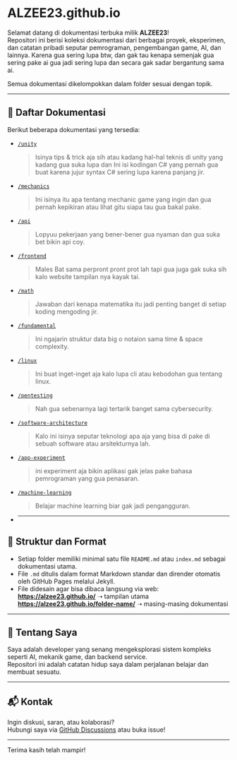 # ALZEE23.github.io

Selamat datang di dokumentasi terbuka milik **ALZEE23**!  
Repositori ini berisi koleksi dokumentasi dari berbagai proyek, eksperimen, dan catatan pribadi seputar pemrograman, pengembangan game, AI, dan lainnya.
Karena gua sering lupa btw, dan gak tau kenapa semenjak gua sering pake ai gua jadi sering lupa dan secara gak sadar bergantung sama ai.

Semua dokumentasi dikelompokkan dalam folder sesuai dengan topik.

---

## 📂 Daftar Dokumentasi

Berikut beberapa dokumentasi yang tersedia:

- [`/unity`](./unity/)

  > Isinya tips & trick aja sih atau kadang hal-hal teknis di unity yang kadang gua suka lupa dan Ini isi kodingan C# yang pernah gua buat karena jujur syntax C# sering lupa karena panjang jir.

- [`/mechanics`](./mechanics/)

  > Ini isinya itu apa tentang mechanic game yang ingin dan gua pernah kepikiran atau lihat gitu siapa tau gua bakal pake.

- [`/api`](./api/)

  > Lopyuu pekerjaan yang bener-bener gua nyaman dan gua suka bet bikin api coy.

- [`/frontend`](./frontend)

  > Males Bat sama perpront pront prot lah tapi gua juga gak suka sih kalo website tampilan nya kayak tai.

- [`/math`](./math/)

  > Jawaban dari kenapa matematika itu jadi penting banget di setiap koding mengoding jir.

- [`/fundamental`](./fundamental/)

  > Ini ngajarin struktur data big o notaion sama time & space complexity.

- [`/linux`](./linux)

  > Ini buat inget-inget aja kalo lupa cli atau kebodohan gua tentang linux.

- [`/pentesting`](./pentesting)

  > Nah gua sebenarnya lagi tertarik banget sama cybersecurity.

- [`/software-architecture`](./software-architecture)

  > Kalo ini isinya seputar teknologi apa aja yang bisa di pake di sebuah software atau arsitekturnya lah.

- [`/app-experiment`](./app-experiment)

  > ini experiment aja bikin aplikasi gak jelas pake bahasa pemrograman yang gua penasaran.

- [`/machine-learning`](./machine-learning)

  > Belajar machine learning biar gak jadi pengangguran.


- ***

## 📌 Struktur dan Format

- Setiap folder memiliki minimal satu file `README.md` atau `index.md` sebagai dokumentasi utama.
- File `.md` ditulis dalam format Markdown standar dan dirender otomatis oleh GitHub Pages melalui Jekyll.
- File didesain agar bisa dibaca langsung via web:  
  **https://alzee23.github.io/** ➝ tampilan utama  
  **https://alzee23.github.io/folder-name/** ➝ masing-masing dokumentasi

---

## 🧠 Tentang Saya

Saya adalah developer yang senang mengeksplorasi sistem kompleks seperti AI, mekanik game, dan backend service.  
Repositori ini adalah catatan hidup saya dalam perjalanan belajar dan membuat sesuatu.

---

## 📬 Kontak

Ingin diskusi, saran, atau kolaborasi?  
Hubungi saya via [GitHub Discussions](https://github.com/ALZEE23/ALZEE23.github.io/discussions) atau buka issue!

---

Terima kasih telah mampir!
